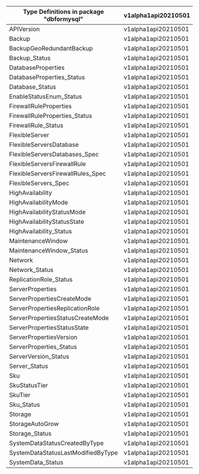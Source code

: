 | Type Definitions in package "dbformysql" | v1alpha1api20210501 | v1beta20210501 |
|------------------------------------------|---------------------|----------------|
| APIVersion                               | v1alpha1api20210501 | v1beta20210501 |
| Backup                                   | v1alpha1api20210501 | v1beta20210501 |
| BackupGeoRedundantBackup                 | v1alpha1api20210501 | v1beta20210501 |
| Backup_Status                            | v1alpha1api20210501 | v1beta20210501 |
| DatabaseProperties                       | v1alpha1api20210501 | v1beta20210501 |
| DatabaseProperties_Status                | v1alpha1api20210501 | v1beta20210501 |
| Database_Status                          | v1alpha1api20210501 | v1beta20210501 |
| EnableStatusEnum_Status                  | v1alpha1api20210501 | v1beta20210501 |
| FirewallRuleProperties                   | v1alpha1api20210501 | v1beta20210501 |
| FirewallRuleProperties_Status            | v1alpha1api20210501 | v1beta20210501 |
| FirewallRule_Status                      | v1alpha1api20210501 | v1beta20210501 |
| FlexibleServer                           | v1alpha1api20210501 | v1beta20210501 |
| FlexibleServersDatabase                  | v1alpha1api20210501 | v1beta20210501 |
| FlexibleServersDatabases_Spec            | v1alpha1api20210501 | v1beta20210501 |
| FlexibleServersFirewallRule              | v1alpha1api20210501 | v1beta20210501 |
| FlexibleServersFirewallRules_Spec        | v1alpha1api20210501 | v1beta20210501 |
| FlexibleServers_Spec                     | v1alpha1api20210501 | v1beta20210501 |
| HighAvailability                         | v1alpha1api20210501 | v1beta20210501 |
| HighAvailabilityMode                     | v1alpha1api20210501 | v1beta20210501 |
| HighAvailabilityStatusMode               | v1alpha1api20210501 | v1beta20210501 |
| HighAvailabilityStatusState              | v1alpha1api20210501 | v1beta20210501 |
| HighAvailability_Status                  | v1alpha1api20210501 | v1beta20210501 |
| MaintenanceWindow                        | v1alpha1api20210501 | v1beta20210501 |
| MaintenanceWindow_Status                 | v1alpha1api20210501 | v1beta20210501 |
| Network                                  | v1alpha1api20210501 | v1beta20210501 |
| Network_Status                           | v1alpha1api20210501 | v1beta20210501 |
| ReplicationRole_Status                   | v1alpha1api20210501 | v1beta20210501 |
| ServerProperties                         | v1alpha1api20210501 | v1beta20210501 |
| ServerPropertiesCreateMode               | v1alpha1api20210501 | v1beta20210501 |
| ServerPropertiesReplicationRole          | v1alpha1api20210501 | v1beta20210501 |
| ServerPropertiesStatusCreateMode         | v1alpha1api20210501 | v1beta20210501 |
| ServerPropertiesStatusState              | v1alpha1api20210501 | v1beta20210501 |
| ServerPropertiesVersion                  | v1alpha1api20210501 | v1beta20210501 |
| ServerProperties_Status                  | v1alpha1api20210501 | v1beta20210501 |
| ServerVersion_Status                     | v1alpha1api20210501 | v1beta20210501 |
| Server_Status                            | v1alpha1api20210501 | v1beta20210501 |
| Sku                                      | v1alpha1api20210501 | v1beta20210501 |
| SkuStatusTier                            | v1alpha1api20210501 | v1beta20210501 |
| SkuTier                                  | v1alpha1api20210501 | v1beta20210501 |
| Sku_Status                               | v1alpha1api20210501 | v1beta20210501 |
| Storage                                  | v1alpha1api20210501 | v1beta20210501 |
| StorageAutoGrow                          | v1alpha1api20210501 | v1beta20210501 |
| Storage_Status                           | v1alpha1api20210501 | v1beta20210501 |
| SystemDataStatusCreatedByType            | v1alpha1api20210501 | v1beta20210501 |
| SystemDataStatusLastModifiedByType       | v1alpha1api20210501 | v1beta20210501 |
| SystemData_Status                        | v1alpha1api20210501 | v1beta20210501 |
